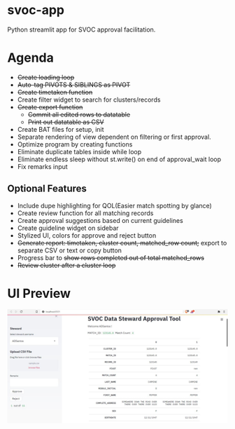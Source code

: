 # svoc-app
Python streamlit app for SVOC approval facilitation. 

# Agenda
* ~~Create loading loop~~
* ~~Auto-tag PIVOTS & SIBLINGS as PIVOT~~
* ~~Create timetaken function~~
* Create filter widget to search for clusters/records
* ~~Create export function~~
    * ~~Commit all edited rows to datatable~~
    * ~~Print out datatable as CSV~~
* Create BAT files for setup, init
* Separate rendering of view dependent on filtering or first approval.
* Optimize program by creating functions
* Eliminate duplicate tables inside while loop
* Eliminate endless sleep without st.write() on end of approval_wait loop
* Fix remarks input

## Optional Features
* Include dupe highlighting for QOL(Easier match spotting by glance)
* Create review function for all matching records
* Create approval suggestions based on current guidelines
* Create guideline widget on sidebar
* Stylized UI, colors for approve and reject button
* ~~Generate report: timetaken, cluster count, matched_row count;~~ export to separate CSV or text or copy button
* Progress bar to ~~show rows completed out of total matched_rows~~
* ~~Review cluster after a cluster loop~~

# UI Preview
![](img/Approval_UI.15.JPG)
